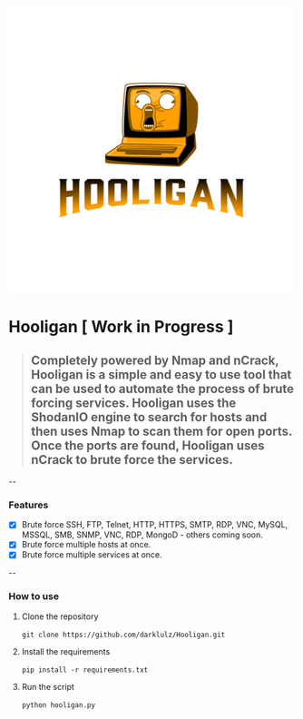 ![](assets/logo.png)

# Hooligan [ Work in Progress ]
> ## Completely powered by Nmap and nCrack, Hooligan is a simple and easy to use tool that can be used to automate the process of brute forcing services. Hooligan uses the ShodanIO engine to search for hosts and then uses Nmap to scan them for open ports. Once the ports are found, Hooligan uses nCrack to brute force the services. 

--
### Features
- [x] Brute force SSH, FTP, Telnet, HTTP, HTTPS, SMTP, RDP, VNC, MySQL, MSSQL, SMB, SNMP, VNC, RDP, MongoD - others coming soon.
- [x] Brute force multiple hosts at once.
- [x] Brute force multiple services at once.

--
### How to use
1. Clone the repository

    ```git clone https://github.com/darklulz/Hooligan.git```
2. Install the requirements

    ```pip install -r requirements.txt```
3. Run the script

    ```python hooligan.py```
